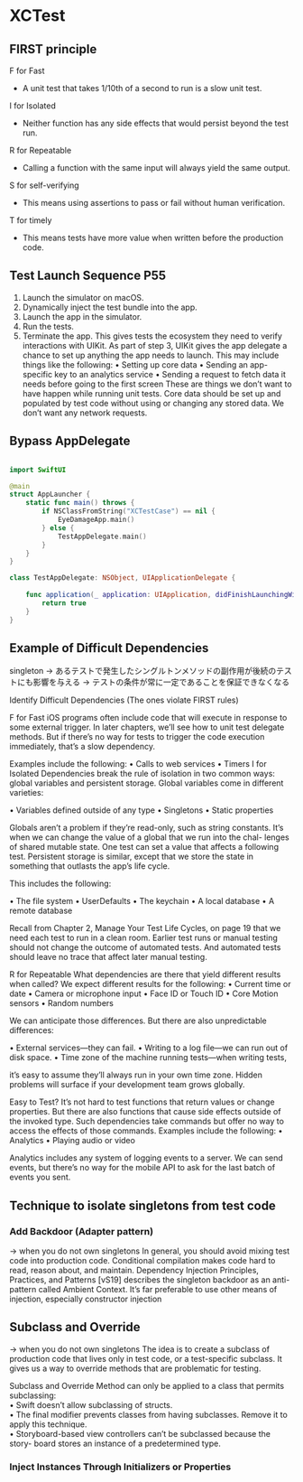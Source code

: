 # XCTest

## FIRST principle

F for Fast 
- A unit test that takes 1/10th of a second to run is a slow unit test.  

I for Isolated 
- Neither function has any side effects that would persist beyond the test run.  

R for Repeatable 
- Calling a function with the same input will always yield the same output.  

S for self-verifying
- This means using assertions to pass or fail without human verification.  

T for timely
- This means tests have more value when written before the production code.  

## Test Launch Sequence P55

1. Launch the simulator on macOS.
2. Dynamically inject the test bundle into the app.
3. Launch the app in the simulator.
4. Run the tests.
5. Terminate the app.
This gives tests the ecosystem they need to verify interactions with UIKit. As part of step 3, UIKit gives the app delegate a chance to set up anything the app needs to launch. This may include things like the following:
• Setting up core data
• Sending an app-specific key to an analytics service
• Sending a request to fetch data it needs before going to the first screen
These are things we don’t want to have happen while running unit tests. Core data should be set up and populated by test code without using or changing any stored data. We don’t want any network requests.


## Bypass AppDelegate
```swift

import SwiftUI

@main
struct AppLauncher {
	static func main() throws {
		if NSClassFromString("XCTestCase") == nil {
			EyeDamageApp.main()
		} else {
			TestAppDelegate.main()
		}
	}
}

class TestAppDelegate: NSObject, UIApplicationDelegate {
	
	func application(_ application: UIApplication, didFinishLaunchingWithOptions launchOptions: [UIApplication.LaunchOptionsKey: Any]?) -> Bool {
		return true
	}
}

```


## Example of Difficult Dependencies

singleton -> あるテストで発生したシングルトンメソッドの副作用が後続のテストにも影響を与える -> テストの条件が常に一定であることを保証できなくなる

Identify Difficult Dependencies (The ones violate FIRST rules)

F for Fast iOS programs often include code that will execute in response to some external trigger. 
In later chapters, we’ll see how to unit test delegate methods. But if there’s no way for tests to trigger the code execution immediately, that’s a slow dependency. 

Examples include the following:
• Calls to web services • Timers
I for Isolated Dependencies break the rule of isolation in two common ways: global variables and persistent storage.
Global variables come in different varieties:

• Variables defined outside of any type • Singletons
• Static properties

Globals aren’t a problem if they’re read-only, such as string constants. 
It’s when we can change the value of a global that we run into the chal- lenges of shared mutable state. 
One test can set a value that affects a following test.
Persistent storage is similar, except that we store the state in something that outlasts the app’s life cycle. 

This includes the following:

• The file system
• UserDefaults
• The keychain
• A local database
• A remote database

Recall from Chapter 2, Manage Your Test Life Cycles, on page 19 that we need each test to run in a clean room. 
Earlier test runs or manual testing should not change the outcome of automated tests. 
And automated tests should leave no trace that affect later manual testing.

R for Repeatable What dependencies are there that yield different results when called? 
We expect different results for the following:
• Current time or date
• Camera or microphone input • Face ID or Touch ID
• Core Motion sensors
• Random numbers

We can anticipate those differences. 
But there are also unpredictable differences:

• External services—they can fail.
• Writing to a log file—we can run out of disk space.
• Time zone of the machine running tests—when writing tests,

it’s easy to assume they’ll always run in your own time zone.
Hidden problems will surface if your development team grows globally.

Easy to Test? It’s not hard to test functions that return values or change properties. 
But there are also functions that cause side effects outside of the invoked type. 
Such dependencies take commands but offer no way to access the effects of those commands. Examples include the following:
• Analytics
• Playing audio or video

Analytics includes any system of logging events to a server. 
We can send events, but there’s no way for the mobile API to ask for the last batch of events you sent.


## Technique to isolate singletons from test code

### Add Backdoor (Adapter pattern)
-> when you do not own singletons
In general, you should avoid mixing test code into production code. 
Conditional compilation makes code hard to read, reason about, and maintain. 
Dependency Injection Principles, Practices, and Patterns [vS19] describes the singleton backdoor as an anti-pattern called Ambient Context. 
It’s far preferable to use other means of injection, especially constructor injection

## Subclass and Override
-> when you do not own singletons
The idea is to create a subclass of production code that lives only in test code, or a test-specific subclass.
It gives us a way to override methods that are problematic for testing.

Subclass and Override Method can only be applied to a class that permits subclassing:  
• Swift doesn’t allow subclassing of structs.  
• The final modifier prevents classes from having subclasses. Remove it to apply this technique.  
• Storyboard-based view controllers can’t be subclassed because the story- board stores an instance of a predetermined type.  

### Inject Instances Through Initializers or Properties
